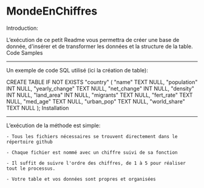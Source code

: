 # MondeEnChiffres


Introduction:

L’exécution de ce petit Readme vous permettra de créer une base de donnée, d'insérer et de transformer les données et la structure de la table.
Code Samples


-------------------------


Un exemple de code SQL utilisé (ici la création de table):

CREATE TABLE IF NOT EXISTS "country" ( "name" TEXT NULL, "population" INT NULL, "yearly_change" TEXT NULL, "net_change" INT NULL, "density" INT NULL, "land_area" INT NULL, "migrants" TEXT NULL, "fert_rate" TEXT NULL, "med_age" TEXT NULL, "urban_pop" TEXT NULL, "world_share" TEXT NULL );
Installation


-------------------------


L’exécution de la méthode est simple:

    - Tous les fichiers nécessaires se trouvent directement dans le répertoire github

    - Chaque fichier est nommé avec un chiffre suivi de sa fonction
    
    - Il suffit de suivre l'ordre des chiffres, de 1 à 5 pour réaliser tout le processus.

    - Votre table et vos données sont propres et organisées


